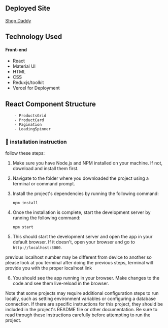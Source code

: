 ## Deployed Site
[Shop Daddy](https://shop-daddy.vercel.app/)



## Technology Used
#### Front-end
- React
- Material UI
- HTML
- CSS
- Reduxjs/toolkit
- Vercel for Deployment

## React Component Structure
        - ProductsGrid
        - ProductCard
        - Pagination
        - LoadingSpinner

### 🔧 installation instruction
follow these steps:

1. Make sure you have Node.js and NPM installed on your machine. If not, download and install them first.

2. Navigate to the folder where you downloaded the project using a terminal or command prompt.

3. Install the project's dependencies by running the following command:

   ```
   npm install
   ```

4. Once the installation is complete, start the development server by running the following command:

   ```
   npm start
   ```

5. This should start the development server and open the app in your default browser. If it doesn't, open your browser and go to `http://localhost:3000`.

previous localhost number may be different from device to another so please look at you terminal after doing the previous steps, terminal will provide you with the proper localhost link 

6. You should see the app running in your browser. Make changes to the code and see them live-reload in the browser.

Note that some projects may require additional configuration steps to run locally, such as setting environment variables or configuring a database connection. If there are specific instructions for this project, they should be included in the project's README file or other documentation. Be sure to read through these instructions carefully before attempting to run the project.